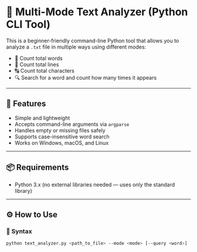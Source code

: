 # 📝 Multi-Mode Text Analyzer (Python CLI Tool)

This is a beginner-friendly command-line Python tool that allows you to analyze a `.txt` file in multiple ways using different modes:

- 🔢 Count total words
- 📄 Count total lines
- 🔠 Count total characters
- 🔍 Search for a word and count how many times it appears

---

## 🚀 Features

- Simple and lightweight
- Accepts command-line arguments via `argparse`
- Handles empty or missing files safely
- Supports case-insensitive word search
- Works on Windows, macOS, and Linux

---

## 📦 Requirements

- Python 3.x (no external libraries needed — uses only the standard library)

---

## ⚙️ How to Use

### 🔹 Syntax

```bash
python text_analyzer.py <path_to_file> --mode <mode> [--query <word>] [--verbosity <level>]
